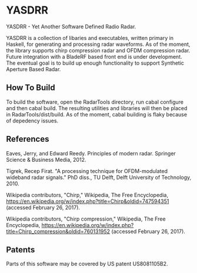 # YASDRR

YASDRR - Yet Another Software Defined Radio Radar.

YASDRR is a collection of libaries and executables, written primary in Haskell,
for generating and processing radar waveforms. As of the moment, the library 
supports chirp compression radar and OFDM compression radar. Future integration
with a BladeRF based front end is under development. The eventual goal is to 
build up enough functionality to support Synthetic Aperture Based Radar.

## How To Build

To build the software, open the RadarTools directory, run cabal configure 
and then cabal build. The resulting utilities and libraries will then be 
placed in RadarTools/dist/build. As of the moment, cabal building is flaky 
because of depedency issues.

## References
Eaves, Jerry, and Edward Reedy. Principles of modern radar. Springer Science & Business Media, 2012.

Tigrek, Recep Firat. "A processing technique for OFDM-modulated wideband radar signals." PhD diss., TU Delft, Delft University of Technology, 2010.

Wikipedia contributors, "Chirp," Wikipedia, The Free Encyclopedia, https://en.wikipedia.org/w/index.php?title=Chirp&oldid=747594351 (accessed February 26, 2017).

Wikipedia contributors, "Chirp compression," Wikipedia, The Free Encyclopedia, https://en.wikipedia.org/w/index.php?title=Chirp_compression&oldid=760131952 (accessed February 26, 2017).

## Patents
Parts of this software may be covered by US patent US8081105B2. 





